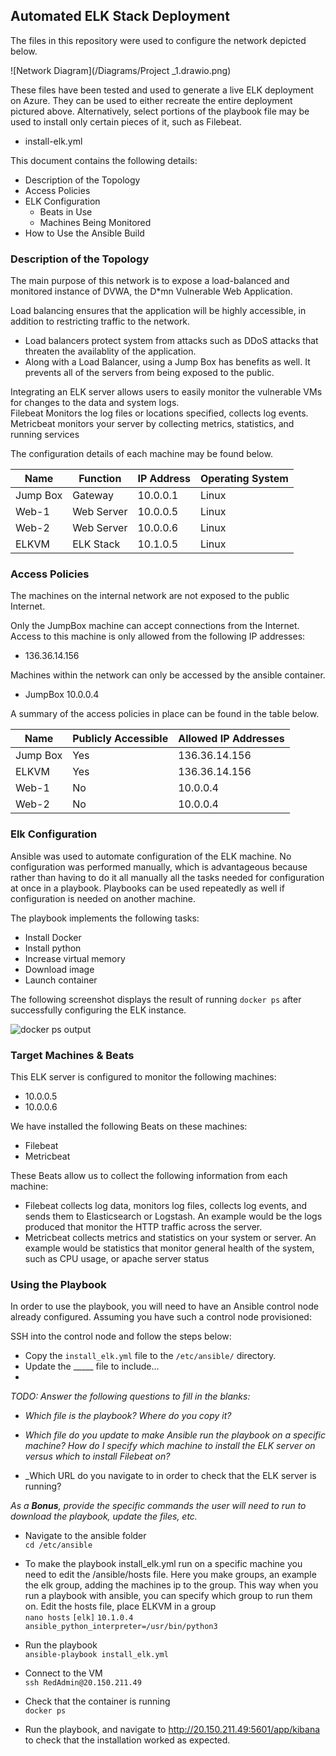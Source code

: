 ## Automated ELK Stack Deployment

The files in this repository were used to configure the network depicted below.

![Network Diagram](/Diagrams/Project _1.drawio.png) 

These files have been tested and used to generate a live ELK deployment on Azure. They can be used to either recreate the entire deployment pictured above. Alternatively, select portions of the playbook file may be used to install only certain pieces of it, such as Filebeat.

  - install-elk.yml

This document contains the following details:
- Description of the Topology
- Access Policies
- ELK Configuration
  - Beats in Use
  - Machines Being Monitored
- How to Use the Ansible Build


### Description of the Topology

The main purpose of this network is to expose a load-balanced and monitored instance of DVWA, the D*mn Vulnerable Web Application.

Load balancing ensures that the application will be highly accessible, in addition to restricting traffic to the network.
- Load balancers protect system from attacks such as DDoS attacks that threaten the availablity of the application. 
- Along with a Load Balancer, using a Jump Box has benefits as well. It prevents all of the servers from being exposed to the public.  

Integrating an ELK server allows users to easily monitor the vulnerable VMs for changes to the data and system logs.  
Filebeat Monitors the log files or locations specified, collects log events.    
Metricbeat monitors your server by collecting metrics, statistics, and running services  

The configuration details of each machine may be found below.

| Name     | Function | IP Address | Operating System |
|----------|----------|------------|------------------|
| Jump Box | Gateway  | 10.0.0.1   | Linux            |
| Web-1    |Web Server| 10.0.0.5   | Linux            |
| Web-2    |Web Server| 10.0.0.6   | Linux            |
| ELKVM    |ELK Stack | 10.1.0.5   | Linux            |

### Access Policies

The machines on the internal network are not exposed to the public Internet. 

Only the JumpBox machine can accept connections from the Internet. Access to this machine is only allowed from the following IP addresses:
- 136.36.14.156

Machines within the network can only be accessed by the ansible container.
- JumpBox 10.0.0.4  

A summary of the access policies in place can be found in the table below.

| Name     | Publicly Accessible | Allowed IP Addresses |
|----------|---------------------|----------------------|
| Jump Box | Yes                 | 136.36.14.156        |
| ELKVM    | Yes                 | 136.36.14.156        |
| Web-1    | No                  | 10.0.0.4             |
| Web-2    | No                  | 10.0.0.4             |

### Elk Configuration

Ansible was used to automate configuration of the ELK machine. No configuration was performed manually, which is advantageous because rather than having to do it all manually all the tasks needed for configuration at once in a playbook. Playbooks can be used repeatedly as well if configuration is needed on another machine.  

The playbook implements the following tasks:
- Install Docker
- Install python
- Increase virtual memory
- Download image
- Launch container

The following screenshot displays the result of running `docker ps` after successfully configuring the ELK instance.

![docker ps output](C:\Users\scott\CyberSecurity_BC\Project_1\CS-Project-1\\docker_ps_output.PNG) 

### Target Machines & Beats
This ELK server is configured to monitor the following machines:
- 10.0.0.5   
- 10.0.0.6  

We have installed the following Beats on these machines:
- Filebeat  
- Metricbeat  

These Beats allow us to collect the following information from each machine:  
- Filebeat collects log data, monitors log files, collects log events, and sends them to Elasticsearch or Logstash. An example would be the logs produced that monitor the HTTP traffic across the server.  
- Metricbeat collects metrics and statistics on your system or server. An example would be statistics that monitor general health of the system, such as CPU usage, or apache server status  

### Using the Playbook
In order to use the playbook, you will need to have an Ansible control node already configured. Assuming you have such a control node provisioned: 

SSH into the control node and follow the steps below:
- Copy the `install_elk.yml` file to the `/etc/ansible/` directory.
- Update the _____ file to include...
- 

_TODO: Answer the following questions to fill in the blanks:_
- _Which file is the playbook? Where do you copy it?_

- _Which file do you update to make Ansible run the playbook on a specific machine? How do I specify which machine to install the ELK server on versus which to install Filebeat on?_

- _Which URL do you navigate to in order to check that the ELK server is running?


_As a **Bonus**, provide the specific commands the user will need to run to download the playbook, update the files, etc._  

- Navigate to the ansible folder  
`cd /etc/ansible`

- To make the playbook install_elk.yml run on a specific machine you need to edit the /ansible/hosts file. Here you make groups, an example the elk group, adding the machines ip to the group. This way when you run a playbook with ansible, you can specify which group to run them on. 
Edit the hosts file, place ELKVM in a group  
`nano hosts`
`[elk]`
`10.1.0.4 ansible_python_interpreter=/usr/bin/python3`

- Run the playbook  
`ansible-playbook install_elk.yml`

- Connect to the VM  
`ssh RedAdmin@20.150.211.49`

- Check that the container is running  
`docker ps`

- Run the playbook, and navigate to http://20.150.211.49:5601/app/kibana to check that the installation worked as expected.
